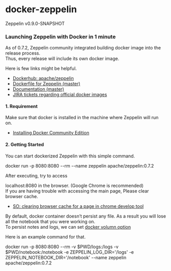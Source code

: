 # docker-zeppelin
Zeppelin v0.9.0-SNAPSHOT


### Launching Zeppelin with Docker in 1 minute

As of 0.7.2, Zeppelin community integrated building docker image into the release process.  
Thus, every release will include its own docker image.

Here is few links might be helpful.

- [Dockerhub: apache/zeppelin](https://hub.docker.com/r/apache/zeppelin/)
- [Dockerfile for Zeppelin (master)](https://github.com/apache/zeppelin/blob/master/scripts/docker/zeppelin/bin/Dockerfile)
- [Documentation (master)](https://github.com/apache/zeppelin/blob/master/docs/install/docker.md)
- [JIRA tickets regarding official docker images](https://issues.apache.org/jira/browse/ZEPPELIN-2667)

#### 1. Requirement

Make sure that docker is installed in the machine where Zeppelin will run on.

- [Installing Docker Community Edition](https://www.docker.com/community-edition/)

#### 2. Getting Started

You can start dockerized Zeppelin with this simple command.

docker run -p 8080:8080 --rm --name zeppelin apache/zeppelin:0.7.2

After executing, try to access 

localhost:8080 in the browser. (Google Chrome is recommended)  
If you are having trouble with accessing the main page, Please clear browser cache.

- [SO: clearing browser cache for a page in chrome develop tool](https://stackoverflow.com/questions/5690269/disabling-chrome-cache-for-website-development)

By default, docker container doesn’t persist any file. As a result you will lose all the notebook that you were working on.  
To persist notes and logs, we can set [docker volumn option](https://docs.docker.com/engine/tutorials/dockervolumes/#mount-a-host-directory-as-a-data-volume)

Here is an example command for that.

docker run -p 8080:8080 --rm -v $PWD/logs:/logs -v $PWD/notebook:/notebook -e ZEPPELIN_LOG_DIR='/logs' -e ZEPPELIN_NOTEBOOK_DIR='/notebook' --name zeppelin apache/zeppelin:0.7.2
